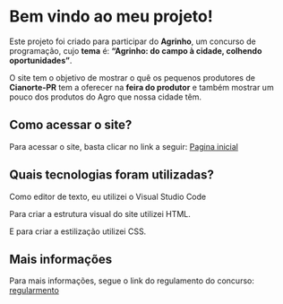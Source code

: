 # Bem vindo ao meu projeto!

Este projeto foi criado para participar do **Agrinho**, um concurso de programação, cujo **tema** é: **“Agrinho: do campo à cidade, colhendo oportunidades”**.

O site tem o objetivo de mostrar o quê os pequenos produtores de **Cianorte-PR** tem a oferecer na **feira do produtor** e também mostrar um pouco dos produtos do Agro que nossa cidade têm.

## Como acessar o site?

Para acessar o site, basta clicar no link a seguir: [Pagina inicial](https://thewayxd.github.io/Agrinho2024/src/pages/index.html)

## Quais tecnologias foram utilizadas?

Como editor de texto, eu utilizei o Visual Studio Code

Para criar a estrutura visual do site utilizei HTML.

E para criar a estilização utilizei CSS.

## Mais informações

Para mais informações, segue o link do regulamento do concurso: [regularmento](https://www.sistemafaep.org.br/wp-content/uploads/2024/04/9.-Rede-Publica-de-Ensino-Categoria-Programacao.pdf)
